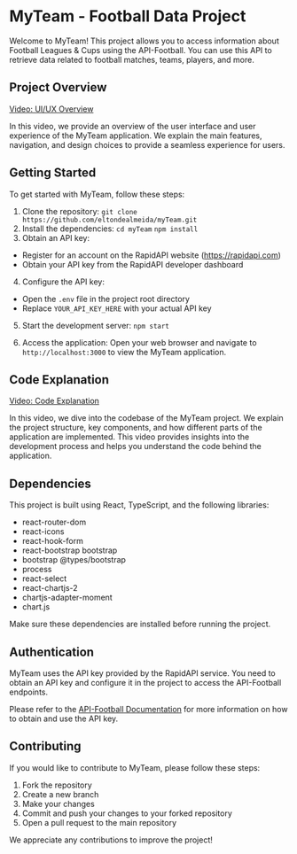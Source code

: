 # MyTeam - Football Data Project

Welcome to MyTeam! This project allows you to access information about Football Leagues & Cups using the API-Football. You can use this API to retrieve data related to football matches, teams, players, and more.

## Project Overview

[Video: UI/UX Overview](link_para_o_video_1)

In this video, we provide an overview of the user interface and user experience of the MyTeam application. We explain the main features, navigation, and design choices to provide a seamless experience for users.

## Getting Started

To get started with MyTeam, follow these steps:

1. Clone the repository: `git clone https://github.com/eltondealmeida/myTeam.git`
2. Install the dependencies:
   `cd myTeam`
   `npm install`
3. Obtain an API key:

- Register for an account on the RapidAPI website (https://rapidapi.com)
- Obtain your API key from the RapidAPI developer dashboard

4. Configure the API key:

- Open the `.env` file in the project root directory
- Replace `YOUR_API_KEY_HERE` with your actual API key

5. Start the development server: `npm start`

6. Access the application:
   Open your web browser and navigate to `http://localhost:3000` to view the MyTeam application.

## Code Explanation

[Video: Code Explanation](link_para_o_video_2)

In this video, we dive into the codebase of the MyTeam project. We explain the project structure, key components, and how different parts of the application are implemented. This video provides insights into the development process and helps you understand the code behind the application.

## Dependencies

This project is built using React, TypeScript, and the following libraries:

- react-router-dom
- react-icons
- react-hook-form
- react-bootstrap bootstrap
- bootstrap @types/bootstrap
- process
- react-select
- react-chartjs-2
- chartjs-adapter-moment
- chart.js

Make sure these dependencies are installed before running the project.

## Authentication

MyTeam uses the API key provided by the RapidAPI service. You need to obtain an API key and configure it in the project to access the API-Football endpoints.

Please refer to the [API-Football Documentation](https://api-football-v1.p.rapidapi.com/v3/) for more information on how to obtain and use the API key.

## Contributing

If you would like to contribute to MyTeam, please follow these steps:

1. Fork the repository
2. Create a new branch
3. Make your changes
4. Commit and push your changes to your forked repository
5. Open a pull request to the main repository

We appreciate any contributions to improve the project!
